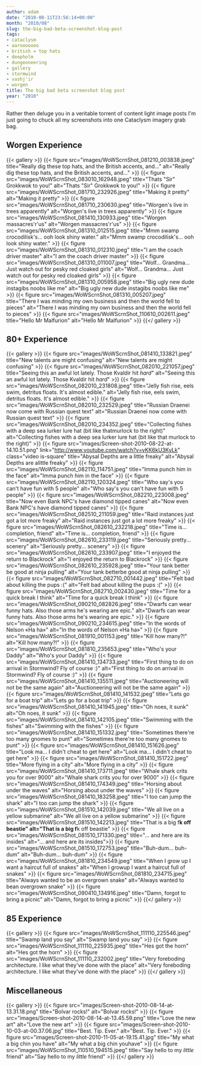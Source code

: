 ```yaml
---
author: adam
date: "2010-08-11T23:56:14+00:00"
month: "2010/08"
slug: the-big-bad-beta-screenshot-blog-post
tags:
- cataclysm
- aarooooooo
- british = top hats
- deepholm
- dungeoneering
- gallery
- stormwind
- vashj'ir
- worgen
title: The big bad beta screenshot blog post
year: "2010"
---
```


Rather then deluge you in a veritable torrent of content light image posts I'm just going to chuck all my screenshots into one Cataclysm imagery grab bag.

<!--more-->

## Worgen Experience
{{< gallery >}}
    {{< figure src="images/WoWScrnShot_081210_003838.jpeg" title="Really dig these top hats, and the British accents, and..." alt="Really dig these top hats, and the British accents, and..." >}}
    {{< figure src="images/WoWScrnShot_083010_162948.jpeg" title="Thats &quot;Sir&quot; Grokkwok to you!" alt="Thats &quot;Sir&quot; Grokkwok to you!" >}}
    {{< figure src="images/WoWScrnShot_081710_232926.jpeg" title="Making it pretty" alt="Making it pretty" >}}
    {{< figure src="images/WoWScrnShot_081710_230630.jpeg" title="Worgen's live in trees apparently" alt="Worgen's live in trees apparently" >}}
    {{< figure src="images/WoWScrnShot_081410_130933.jpeg" title="Worgen massacres'r'us" alt="Worgen massacres'r'us" >}}
    {{< figure src="images/WoWScrnShot_081310_012515.jpeg" title="Mmm swamp crocodilisk's... ooh look shiny water." alt="Mmm swamp crocodilisk's... ooh look shiny water." >}}
    {{< figure src="images/WoWScrnShot_081310_012310.jpeg" title="I am the coach driver master" alt="I am the coach driver master" >}}
    {{< figure src="images/WoWScrnShot_081310_011007.jpeg" title="Wolf... Grandma... Just watch out for pesky red cloaked girls" alt="Wolf... Grandma... Just watch out for pesky red cloaked girls" >}}
    {{< figure src="images/WoWScrnShot_081310_005958.jpeg" title="Big ugly new dude instagibs noobs like me" alt="Big ugly new dude instagibs noobs like me" >}}
    {{< figure src="images/WoWScrnShot_081310_005207.jpeg" title="There I was minding my own business and then the world fell to pieces" alt="There I was minding my own business and then the world fell to pieces" >}}
    {{< figure src="images/WoWScrnShot_110610_002611.jpeg" title="Hello Mr Malfurion" alt="Hello Mr Malfurion" >}}
{{</ gallery >}}

## 80+ Experience
{{< gallery >}}
    {{< figure src="images/WoWScrnShot_081410_133821.jpeg" title="New talents are might confusing" alt="New talents are might confusing" >}}
    {{< figure src="images/WoWScrnShot_082010_221057.jpeg" title="Seeing this an awful lot lately. Those Kvaldir hit *hard*" alt="Seeing this an awful lot lately. Those Kvaldir hit *hard*" >}}
    {{< figure src="images/WoWScrnShot_082010_231808.jpeg" title="Jelly fish rise, eels swim, detritus floats. It's almost edible." alt="Jelly fish rise, eels swim, detritus floats. It's almost edible." >}}
    {{< figure src="images/WoWScrnShot_082010_232529.jpeg" title="Russian Draenei now come with Russian quest text" alt="Russian Draenei now come with Russian quest text" >}}
    {{< figure src="images/WoWScrnShot_082010_234352.jpeg" title="Collecting fishes with a deep sea lurker lure hat (bit like thatmurlock to the right)" alt="Collecting fishes with a deep sea lurker lure hat (bit like that murlock to the right)" >}}
    {{< figure src="images/Screen-shot-2010-08-22-at-14.10.51.png" link="http://www.youtube.com/watch?v=yKK6kU3KyLk" class="video is-square" title="Abysal Depths are a little freaky" alt="Abysal Depths are alittle freaky" >}}
    {{< figure src="images/WoWScrnShot_082110_114751.jpeg" title="Imma punch him in the face" alt="Imma punch him in the face" >}}
    {{< figure src="images/WoWScrnShot_082110_120324.jpeg" title="Who say's you can't have fun with 5 people" alt="Who say's you can't have fun with 5 people" >}}
    {{< figure src="images/WoWScrnShot_082210_223008.jpeg" title="Now even Bank NPC's have diamond tipped canes" alt="Now even Bank NPC's have diamond tipped canes" >}}
    {{< figure src="images/WoWScrnShot_082510_211059.jpeg" title="Raid instances just got a lot more freaky" alt="Raid instances just got a lot more freaky" >}}
    {{< figure src="images/WoWScrnShot_082610_232218.jpeg" title="Time is... completion, friend" alt="Time is... completion, friend" >}}
    {{< figure src="images/WoWScrnShot_082610_233119.jpeg" title="Seriously pretty... scenery" alt="Seriously pretty... scenery" >}}
    {{< figure src="images/WoWScrnShot_082610_233907.jpeg" title="I enjoyed the return to Blackrock" alt="I enjoyed the return to Blackrock" >}}
    {{< figure src="images/WoWScrnShot_082610_235928.jpeg" title="Your tank better be good at ninja pulling" alt="Your tank betterbe good at ninja pulling" >}}
    {{< figure src="images/WoWScrnShot_082710_001442.jpeg" title="Felt bad about killing the pups :(" alt="Felt bad about killing the pups :(" >}}
    {{< figure src="images/WoWScrnShot_082710_002430.jpeg" title="Time for a quick break I think" alt="Time for a quick break I think" >}}
    {{< figure src="images/WoWScrnShot_090210_082826.jpeg" title="Dwarfs can wear funny hats. Also those arms he's wearing are epic." alt="Dwarfs can wear funny hats. Also those arms he's wearing are epic." >}}
    {{< figure src="images/WoWScrnShot_090210_234615.jpeg" title="In the words of Nelson &laquo;Ha ha&raquo;" alt="In the words of Nelson &laquo;Ha ha&raquo;" >}}
    {{< figure src="images/WoWScrnShot_081910_001153.jpeg" title="Kill how many?!" alt="Kill how many?!" >}}
    {{< figure src="images/WoWScrnShot_081810_235653.jpeg" title="Who's your Daddy" alt="Who's your Daddy" >}}
    {{< figure src="images/WoWScrnShot_081410_134733.jpeg" title="First thing to do on arrival in Stormwind? Fly of course :)" alt="First thing to do on arrival in Stormwind? Fly of course :)" >}}
    {{< figure src="images/WoWScrnShot_081410_135511.jpeg" title="Auctioneering will not be the same again" alt="Auctioneering will not be the same again" >}}
    {{< figure src="images/WoWScrnShot_081410_141532.jpeg" title="Lets go for a boat trip" alt="Lets go for a boat trip" >}}
    {{< figure src="images/WoWScrnShot_081410_141945.jpeg" title="Oh noes, it sunk" alt="Oh noes, it sunk" >}}
    {{< figure src="images/WoWScrnShot_081410_142105.jpeg" title="Swimming with the fishes" alt="Swimming with the fishes" >}}
    {{< figure src="images/WoWScrnShot_081410_151332.jpeg" title="Sometimes there're too many gnomes to punt" alt="Sometimes there're too many gnomes to punt" >}}
    {{< figure src="images/WoWScrnShot_081410_151626.jpeg" title="Look ma... I didn't cheat to get here" alt="Look ma... I didn't cheat to get here" >}}
    {{< figure src="images/WoWScrnShot_081410_151722.jpeg" title="More flying in a city" alt="More flying in a city" >}}
    {{< figure src="images/WoWScrnShot_081410_173711.jpeg" title="Whale shark crits you for over 9000" alt="Whale shark crits you for over 9000" >}}
    {{< figure src="images/WoWScrnShot_081410_174349.jpeg" title="Horsing about under the waves" alt="Horsing about under the waves" >}}
    {{< figure src="images/WoWScrnShot_081410_183258.jpeg" title="I too can jump the shark" alt="I too can jump the shark" >}}
    {{< figure src="images/WoWScrnShot_081510_142039.jpeg" title="We all live on a yellow submarine" alt="We all live on a yellow submarine" >}}
    {{< figure src="images/WoWScrnShot_081510_142213.jpeg" title="That is a big f**k off beastie" alt="That is a big f**k off beastie" >}}
    {{< figure src="images/WoWScrnShot_081510_171330.jpeg" title="... and here are its insides" alt="... and here are its insides">}}
    {{< figure src="images/WoWScrnShot_081510_172753.jpeg" title="Buh-dum... buh-dum" alt="Buh-dum... buh-dum" >}}
    {{< figure src="images/WoWScrnShot_081810_234549.jpeg" title="When I grow up I want a haircut full of snakes" alt="When I growup I want a haircut full of snakes" >}}
    {{< figure src="images/WoWScrnShot_081810_234715.jpeg" title="Always wanted to be an overgrown snake" alt="Always wanted to bean overgrown snake" >}}
    {{< figure src="images/WoWScrnShot_090410_134916.jpeg" title="Damn, forgot to bring a picnic" alt="Damn, forgot to bring a picnic" >}}
{{</ gallery >}}

## 85 Experience
{{< gallery >}}
    {{< figure src="images/WoWScrnShot_111110_225546.jpeg" title="Swamp land you say" alt="Swamp land you say" >}}
    {{< figure src="images/WoWScrnShot_111110_225935.jpeg" title="Hes got the horn" alt="Hes got the horn" >}}
    {{< figure src="images/WoWScrnShot_111110_232002.jpeg" title="Very foreboding architecture. I like what they've done with the place" alt="Very foreboding architecture. I like what they've done with the place" >}}
{{</ gallery >}}

## Miscellaneous
{{< gallery >}}
    {{< figure src="images/Screen-shot-2010-08-14-at-13.31.18.png" title="Bolvar rocks!" alt="Bolvar rocks!" >}}
    {{< figure src="images/Screen-shot-2010-08-14-at-13.45.59.png" title="Love the new art" alt="Love the new art" >}}
    {{< figure src="images/Screen-shot-2010-10-03-at-00.37.06.jpg" title="Best. Tip. Ever." alt="Best. Tip. Ever." >}}
    {{< figure src="images/Screen-shot-2010-11-05-at-19.15.41.jpg" title="My what a big chin you have" alt="My what a big chin youhave" >}}
    {{< figure src="images/WoWScrnShot_110510_194515.jpeg" title="Say hello to my *little* friend" alt="Say hello to my *little* friend" >}}
{{</ gallery >}}
